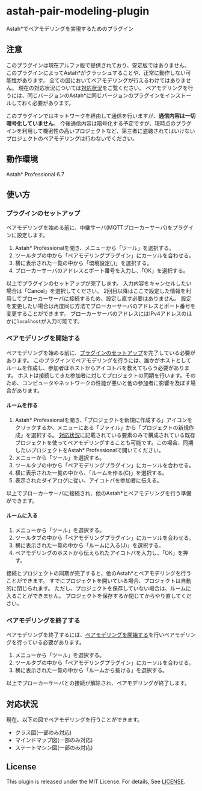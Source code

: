 # astah-pair-modeling-plugin
Astah\*でペアモデリングを実現するためのプラグイン

## 注意
このプラグインは現在アルファ版で提供されており、安定版ではありません。
このプラグインによってAstah\*がクラッシュすることや、正常に動作しない可能性があります。
全ての図においてペアモデリングが行えるわけではありません。
現在の対応状況については[対応状況](#対応状況)をご覧ください。
ペアモデリングを行うには、同じバージョンのAstah\*に同じバージョンのプラグインをインストールしておく必要があります。

このプラグインではネットワークを経由して通信を行いますが、**通信内容は一切暗号化していません**。
今後通信内容は暗号化する予定ですが、現時点のプラグインを利用して機密性の高いプロジェクトなど、第三者に盗聴されてはいけないプロジェクトのペアモデリングは行わないでください。

## 動作環境
Astah\* Professional 6.7

## 使い方
### プラグインのセットアップ
ペアモデリングを始める前に、中継サーバ(MQTTブローカーサーバ)をプラグインに設定します。
1. Astah\* Professionalを開き、メニューから「ツール」を選択する。
2. ツールタブの中から「ペアモデリングプラグイン」にカーソルを合わせる。
3. 横に表示された一覧の中から「環境設定(,)」を選択する。
4. ブローカーサーバのアドレスとポート番号を入力し、「OK」を選択する。

以上でプラグインのセットアップが完了します。
入力内容をキャンセルしたい場合は「Cancel」を選択してください。
2回目以降はここで設定した情報を利用してブローカーサーバに接続するため、設定し直す必要はありません。
設定を変更したい場合は再度同じ方法でブローカーサーバのアドレスとポート番号を変更することができます。
ブローカーサーバのアドレスにはIPv4アドレスのほかに`localhost`が入力可能です。

### ペアモデリングを開始する
ペアモデリングを始める前に、[プラグインのセットアップ](#プラグインのセットアップ)を完了している必要があります。
このプラグインでペアモデリングを行うには、誰かがホストとしてルームを作成し、参加者はホストからアイコトバを教えてもらう必要があります。
ホストは接続してきた参加者に対してプロジェクトの同期を行います。そのため、コンピュータやネットワークの性能が悪いと他の参加者に影響を及ぼす場合があります。

#### ルームを作る
1. Astah\* Professionalを開き、「プロジェクトを新規に作成する」アイコンをクリックするか、メニューにある「ファイル」から「プロジェクトの新規作成」を選択する。
   [対応状況](#対応状況)に記載されている要素のみで構成されている既存プロジェクトを使ってペアモデリングすることも可能です。この場合、同期したいプロジェクトをAstah\* Professionalで開いてください。
2. メニューから「ツール」を選択する。
3. ツールタブの中から「ペアモデリングプラグイン」にカーソルを合わせる。
4. 横に表示された一覧の中から、「ルームを作る(C)」を選択する。
5. 表示されたダイアログに従い、アイコトバを参加者に伝える。

以上でブローカーサーバに接続され、他のAstah\*とペアモデリングを行う準備ができます。

#### ルームに入る
1. メニューから「ツール」を選択する。
2. ツールタブの中から「ペアモデリングプラグイン」にカーソルを合わせる。
3. 横に表示された一覧の中から「ルームに入る(J)」を選択する。
4. ペアモデリングのホストから伝えられたアイコトバを入力し、「OK」を押す。

接続とプロジェクトの同期が完了すると、他のAstah\*とペアモデリングを行うことができます。
すでにプロジェクトを開いている場合、プロジェクトは自動的に閉じられます。
ただし、プロジェクトを保存していない場合は、ルームに入ることができません。
プロジェクトを保存するか閉じてからやり直してください。


### ペアモデリングを終了する
ペアモデリングを終了するには、[ペアモデリングを開始する](#ペアモデリングを開始する)を行いペアモデリングを行っている必要があります。

1. メニューから「ツール」を選択する。
2. ツールタブの中から「ペアモデリングプラグイン」にカーソルを合わせる。
3. 横に表示された一覧の中から「ルームから抜ける」を選択する。

以上でプローカーサーバとの接続が解除され、ペアモデリングが終了します。

## 対応状況
現在、以下の図でペアモデリングを行うことができます。

* クラス図(一部のみ対応)
* マインドマップ図(一部のみ対応)
* ステートマシン図(一部のみ対応)

## License
This plugin is released under the MIT License.
For details, See [LICENSE](LICENSE).
